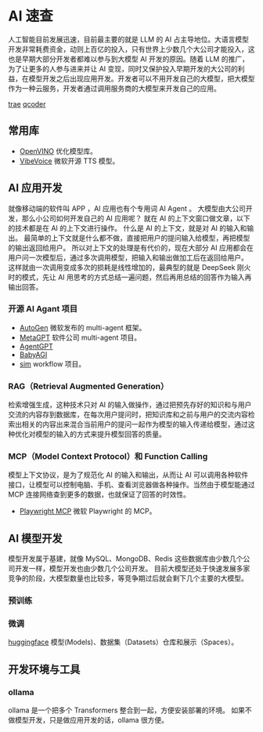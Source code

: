 # AI 速查

人工智能目前发展迅速，目前最主要的就是 LLM 的 AI 占主导地位。大语言模型开发非常耗费资金，动则上百亿的投入，只有世界上少数几个大公司才能投入，这也是早期大部分开发者都难以参与到大模型 AI 开发的原因。随着 LLM 的推广，为了让更多的人参与进来并让 AI 变现，同时又保护投入早期开发的大公司的利益，在模型开发之后出现应用开发。开发者可以不用开发自己的大模型，把大模型作为一种云服务，开发者通过调用服务商的大模型来开发自己的应用。

[trae](https://www.trae.ai)
[qcoder](https://qoder.com)

## 常用库

- [OpenVINO](https://github.com/openvinotoolkit/openvino) 优化模型库。
- [VibeVoice](https://github.com/microsoft/VibeVoice) 微软开源 TTS 模型。

## AI 应用开发

就像移动端的软件叫 APP ，AI 应用也有个专用词 AI Agent 。
大模型由大公司开发，那么小公司如何开发自己的 AI 应用呢？
就在 AI 的上下文窗口做文章，以下的技术都是在 AI 的上下文进行操作。
什么是 AI 的上下文，就是对 AI 的输入和输出。
最简单的上下文就是什么都不做，直接把用户的提问输入给模型，再把模型的输出返回给用户。
所以对上下文的处理是有代价的，现在大部分 AI 应用都会在用户问一次模型后，通过多次调用模型，把输入和输出做加工后在返回给用户。
这样就由一次调用变成多次的损耗是线性增加的，最典型的就是 DeepSeek 刚火时的模式，先让 AI 用思考的方式总结一遍问题，然后再用总结的回答作为输入再输出回答。

### 开源 AI Agant 项目

- [AutoGen](https://github.com/microsoft/autogen) 微软发布的 multi-agent 框架。
- [MetaGPT](https://github.com/FoundationAgents/MetaGPT) 软件公司 multi-agent 项目。
- [AgentGPT](https://github.com/reworkd/AgentGPT)
- [BabyAGI](https://github.com/yoheinakajima/babyagi)
- [sim](https://github.com/simstudioai/sim) workflow 项目。

### RAG（Retrieval Augmented Generation）

检索增强生成，这种技术只对 AI 的输入做操作，通过把预先存好的知识和与用户交流的内容存到数据库，在每次用户提问时，把知识库和之前与用户的交流内容检索出相关的内容出来混合当前用户的提问一起作为模型的输入传递给模型，通过这种优化对模型的输入的方式来提升模型回答的质量。

### MCP（Model Context Protocol）和 Function Calling

模型上下文协议，是为了规范化 AI 的输入和输出，从而让 AI 可以调用各种软件接口，让模型可以控制电脑、手机、查看浏览器做各种操作。当然由于模型能通过 MCP 连接网络查到更多的数据，也就保证了回答的时效性。

- [Playwright MCP](https://github.com/microsoft/playwright-mcp) 微软 Playwright 的 MCP。

## AI 模型开发

模型开发属于基建，就像 MySQL、MongoDB、Redis 这些数据库由少数几个公司开发一样，模型开发也由少数几个公司开发。
目前大模型还处于快速发展多家竞争的阶段，大模型数量也比较多，等竞争期过后就会剩下几个主要的大模型。

### 预训练

### 微调

[huggingface](https://hf.co/) 模型(Models)、数据集（Datasets）仓库和展示（Spaces）。

## 开发环境与工具

### ollama

ollama 是一个把多个 Transformers 整合到一起，方便安装部署的环境。
如果不做模型开发，只是做应用开发的话，ollama 很方便。
